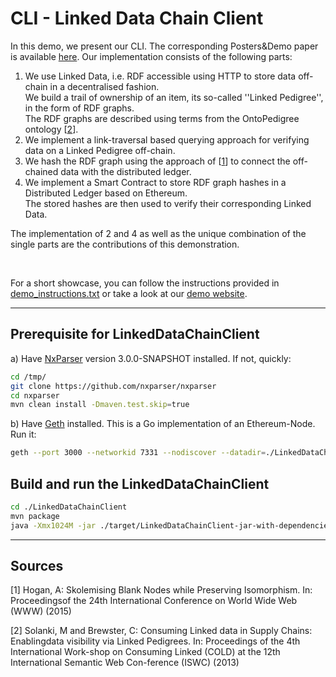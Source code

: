 # CLI - Linked Data Chain Client
In this demo, we present our CLI. The corresponding Posters&Demo paper is available [here](http://ceur-ws.org/Vol-2451/paper-07.pdf).
Our implementation consists of the following parts:

1. We use Linked Data, i.e. RDF accessible using HTTP to store data off-chain in a decentralised fashion. <br>
   We build a trail of ownership of an item, its so-called ''Linked Pedigree'', in the form of RDF graphs. <br>
   The RDF graphs are described using terms from the OntoPedigree ontology [[2](https://github.com/uvdsl/LinkedData-Logistics\cli#sources)].
2. We implement a link-traversal based querying approach for verifying data on a Linked Pedigree off-chain.
3. We hash the RDF graph using the approach of [[1](https://github.com/uvdsl/LinkedData-Logistics\cli#sources)] to connect the off-chained data with the distributed ledger.
4. We implement a Smart Contract to store RDF graph hashes in a Distributed Ledger based on Ethereum. <br>
   The stored hashes are then used to verify their corresponding Linked Data.

The implementation of 2 and 4 as well as the unique combination of the single parts are the contributions of this demonstration.

<br>

For a short showcase, you can follow the instructions provided in [demo_instructions.txt](https://github.com/uvdsl/LinkedData-Logistics/blob/master/cli/demo_instructions.txt) or take a look at our [demo website](http://people.aifb.kit.edu/co1683/2019/ld-chain/semantics-demo/).

---

## Prerequisite for LinkedDataChainClient
a) Have [NxParser](https://github.com/nxparser/nxparser) version 3.0.0-SNAPSHOT installed. If not, quickly:
```bash
cd /tmp/
git clone https://github.com/nxparser/nxparser
cd nxparser
mvn clean install -Dmaven.test.skip=true
```

b) Have [Geth](https://geth.ethereum.org/downloads/) installed. This is a Go implementation of an Ethereum-Node. Run it:
```bash
geth --port 3000 --networkid 7331 --nodiscover --datadir=./LinkedDataChainClient/ethereum --rpc --rpcport 8543 --rpcapi "admin,eth,net,web3,personal,miner"
```

## Build and run the LinkedDataChainClient
```bash
cd ./LinkedDataChainClient
mvn package
java -Xmx1024M -jar ./target/LinkedDataChainClient-jar-with-dependencies.jar
```

---

## Sources

[1] Hogan, A: Skolemising Blank Nodes while Preserving Isomorphism. In: Proceedingsof the 24th International Conference on World Wide Web (WWW) (2015)

[2] Solanki, M and Brewster, C: Consuming Linked data in Supply Chains: Enablingdata visibility via Linked Pedigrees. In: Proceedings of the 4th International Work-shop on Consuming Linked (COLD) at the 12th International Semantic Web Con-ference (ISWC) (2013)
